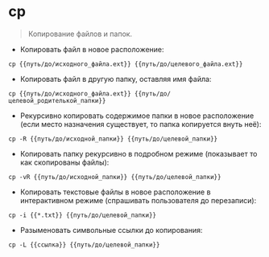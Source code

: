 # cp

> Копирование файлов и папок.

- Копировать файл в новое расположение:

`cp {{путь/до/исходного_файла.ext}} {{путь/до/целевого_файла.ext}}`

- Копировать файл в другую папку, оставляя имя файла:

`cp {{путь/до/исходного_файла.ext}} {{путь/до/целевой_родителькой_папки}}`

- Рекурсивно копировать содержимое папки в новое расположение (если место назначения существует, то папка копируется внуть неё):

`cp -R {{путь/до/исходной_папки}} {{путь/до/целевой_папки}}`

- Копировать папку рекурсивно в подробном режиме (показывает то как скопированы файлы):

`cp -vR {{путь/до/исходной_папки}} {{путь/до/целевой_папки}}`

- Копировать текстовые файлы в новое расположение в интерактивном режиме (спрашивать пользователя до перезаписи):

`cp -i {{*.txt}} {{путь/до/целевой_папки}}`

- Разыменовать символьные ссылки до копирования:

`cp -L {{ссылка}} {{путь/до/целевой_папки}}`
